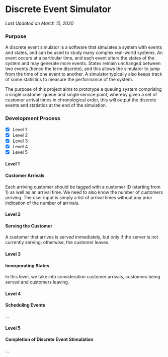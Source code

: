 # Discrete Event Simulator
_Last Updated on March 15, 2020_

### Purpose

A discrete event simulator is a software that simulates a system with events and states, and can be used to study
many complex real-world systems. An event occurs at a particular time, and each event alters the states of the system
and may generate more events. States remain unchanged between two events (hence the term discrete), and this
allows the simulator to jump from the time of one event to another. A simulator typically also keeps track of some
statistics to measure the performance of the system.

The purpose of this project aims to prototype a queuing system comprising a single customer queue and single service point, 
whereby given a set of customer arrival times in chronological order, this will output the discrete events and statistics at the
end of the simulation.

### Development Process

- [x] Level 1
- [x] Level 2
- [x] Level 3
- [x] Level 4
- [x] Level 5

#### Level 1

#### Customer Arrivals

Each arriving customer should be tagged with a customer ID (starting from 1) as well as an arrival time. 
We need to also know the number of customers arriving. 
The user input is simply a list of arrival times without any prior indication of the number of arrivals.

#### Level 2

#### Serving the Customer

A customer that arrives is served immediately, but only if the server is not currently serving; otherwise, the customer leaves. 

#### Level 3

#### Incorporating States 

In this level, we take into consideration customer arrivals, customers being served and customers leaving.

#### Level 4

#### Scheduling Events

...

#### Level 5

#### Completion of Discrete Event Stimulation

...
 
